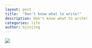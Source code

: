 ```yaml
---
layout: post
title:  "Don't know what to write!"
description: Don't know what to write!
categories: life
author: Gjinjing
---
```


![]({{site.baseurl}}/images/lost-1.jpg)

